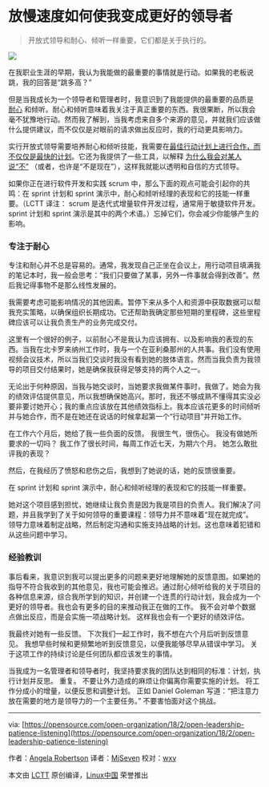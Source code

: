 放慢速度如何使我变成更好的领导者
======

> 开放式领导和耐心、倾听一样重要，它们都是关于执行的。

![](https://opensource.com/sites/default/files/styles/image-full-size/public/lead-images/BUSINESS_leadership_brand.png?itok=YW1Syk4S)

在我职业生涯的早期，我认为我能做的最重要的事情就是行动。如果我的老板说跳，我的回答是“跳多高？”

但是当我成长为一个领导者和管理者时，我意识到了我能提供的最重要的品质是 [耐心][1] 和倾听。耐心和倾听意味着我关注于真正重要的东西。我很果断，所以我会毫不犹豫地行动。然而我了解到，当我考虑来自多个来源的意见，并就我们应该做什么提供建议，而不仅仅是对眼前的请求做出反应时，我的行动更具影响力。

实行开放式领导需要培养耐心和倾听技能，我需要在[最佳行动计划上进行合作，而不仅仅是最快的计划][2]。它还为我提供了一些工具，以解释 [为什么我会对某人说“不”][3] （或者，也许是“不是现在”），这样我就能以透明和自信的方式领导。

如果你正在进行软件开发和实践 scrum 中，那么下面的观点可能会引起你的共鸣：在 sprint 计划和 sprint 演示中，耐心和倾听经理的表现和它的技能一样重要。（LCTT 译注： scrum 是迭代式增量软件开发过程，通常用于敏捷软件开发。 sprint 计划和 sprint 演示是其中的两个术语。）忘掉它们，你会减少你能够产生的影响。

### 专注于耐心

专注和耐心并不总是容易的。通常，我发现自己正坐在会议上，用行动项目填满我的笔记本时，我一般会思考：“我们只要做了某事，另外一件事就会得到改善”。然后我记得事物不是那么线性发展的。

我需要考虑可能影响情况的其他因素。暂停下来从多个人和资源中获取数据可以帮我充实策略，以确保组织长期成功。它还帮助我确定那些短期的里程碑，这些里程碑应该可以让我负责生产的业务完成交付。

这里有一个很好的例子，以前耐心不是我认为应该拥有、以及影响我的表现的东西。当我在北卡罗来纳州工作时，我与一个在亚利桑那州的人共事。我们没有使用视频会议技术，所以当我们交谈时我没有看到她的肢体语言。然而当我负责为我领导的项目交付结果时，她是确保我获得足够支持的两个人之一。

无论出于何种原因，当我与她交谈时，当她要求我做某件事时，我做了。她会为我的绩效评估提供意见，所以我想确保她高兴。那时，我还不够成熟不懂得其实没必要非要讨她开心；我的重点应该放在其他绩效指标上。我本应该花更多的时间倾听并与她合作，而不是在她还在说话的时候拿起第一个“行动项目”并开始工作。

在工作六个月后，她给了我一些负面的反馈。 我很生气，很伤心。 我没有做她所要求的一切吗？ 我工作了很长时间，每周工作近七天，为期六个月。 她怎么敢批评我的表现？

然后，在我经历了愤怒和悲伤之后，我想到了她说的话，她的反馈很重要。

在 sprint 计划和 sprint 演示中，耐心和倾听经理的表现和它的技能一样重要。

她对这个项目感到担忧，她继续让我负责是因为我是项目的负责人。我们解决了问题，并且我学到了关于如何领导的重要课程：领导力并不意味着“现在就完成”。 领导力意味着制定战略，然后制定沟通和实施支持战略的计划。这也意味着犯错和从这些问题中学习。

### 经验教训

事后看来，我意识到我可以提出更多的问题来更好地理解她的反馈意图。如果她的指导不符合我收到的其他意见，我也可能会推迟。通过耐心倾听给我的关于项目的各种信息来源，综合我所学到的知识，并创建一个连贯的行动计划，我会成为一个更好的领导者。我也会有更多的目的来推动我正在做的工作。 我不会对单个数据点做出反应，而是会实施一项战略计划。 这样我也会有一个更好的绩效评估。

我最终对她有一些反馈。 下次我们一起工作时，我不想在六个月后听到反馈意见。 我想早些时候和更频繁地听到反馈意见，以便我能够尽早从错误中学习。 关于这项工作的持续讨论是任何团队都应该发生的事情。

当我成为一名管理者和领导者时，我坚持要求我的团队达到相同的标准：计划，执行计划并反思。 重复。 不要让外力造成的麻烦让你偏离你需要实施的计划。 将工作分成小的增量，以便反思和调整计划。 正如 Daniel Goleman 写道：“把注意力放在需要的地方是领导力的一个主要任务。” 不要害怕面对这个挑战。

--------------------------------------------------------------------------------

via: [https://opensource.com/open-organization/18/2/open-leadership-patience-listening](https://opensource.com/open-organization/18/2/open-leadership-patience-listening)

作者：[Angela Robertson][a]
译者：[MjSeven](https://github.com/MjSeven)
校对：[wxy](https://github.com/wxy)

本文由 [LCTT](https://github.com/LCTT/TranslateProject) 原创编译，[Linux中国](https://linux.cn/) 荣誉推出

[a]:https://opensource.com/users/arobertson98
[1]:https://opensource.com/open-organization/16/3/my-most-difficult-leadership-lesson
[2]:https://opensource.com/open-organization/16/3/fastest-result-isnt-always-best-result
[3]:https://opensource.com/open-organization/17/5/saying-no-open-organization
